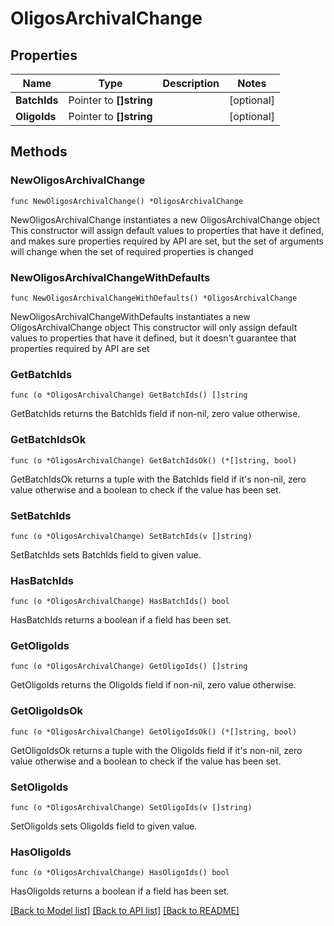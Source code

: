 # OligosArchivalChange

## Properties

Name | Type | Description | Notes
------------ | ------------- | ------------- | -------------
**BatchIds** | Pointer to **[]string** |  | [optional] 
**OligoIds** | Pointer to **[]string** |  | [optional] 

## Methods

### NewOligosArchivalChange

`func NewOligosArchivalChange() *OligosArchivalChange`

NewOligosArchivalChange instantiates a new OligosArchivalChange object
This constructor will assign default values to properties that have it defined,
and makes sure properties required by API are set, but the set of arguments
will change when the set of required properties is changed

### NewOligosArchivalChangeWithDefaults

`func NewOligosArchivalChangeWithDefaults() *OligosArchivalChange`

NewOligosArchivalChangeWithDefaults instantiates a new OligosArchivalChange object
This constructor will only assign default values to properties that have it defined,
but it doesn't guarantee that properties required by API are set

### GetBatchIds

`func (o *OligosArchivalChange) GetBatchIds() []string`

GetBatchIds returns the BatchIds field if non-nil, zero value otherwise.

### GetBatchIdsOk

`func (o *OligosArchivalChange) GetBatchIdsOk() (*[]string, bool)`

GetBatchIdsOk returns a tuple with the BatchIds field if it's non-nil, zero value otherwise
and a boolean to check if the value has been set.

### SetBatchIds

`func (o *OligosArchivalChange) SetBatchIds(v []string)`

SetBatchIds sets BatchIds field to given value.

### HasBatchIds

`func (o *OligosArchivalChange) HasBatchIds() bool`

HasBatchIds returns a boolean if a field has been set.

### GetOligoIds

`func (o *OligosArchivalChange) GetOligoIds() []string`

GetOligoIds returns the OligoIds field if non-nil, zero value otherwise.

### GetOligoIdsOk

`func (o *OligosArchivalChange) GetOligoIdsOk() (*[]string, bool)`

GetOligoIdsOk returns a tuple with the OligoIds field if it's non-nil, zero value otherwise
and a boolean to check if the value has been set.

### SetOligoIds

`func (o *OligosArchivalChange) SetOligoIds(v []string)`

SetOligoIds sets OligoIds field to given value.

### HasOligoIds

`func (o *OligosArchivalChange) HasOligoIds() bool`

HasOligoIds returns a boolean if a field has been set.


[[Back to Model list]](../README.md#documentation-for-models) [[Back to API list]](../README.md#documentation-for-api-endpoints) [[Back to README]](../README.md)


